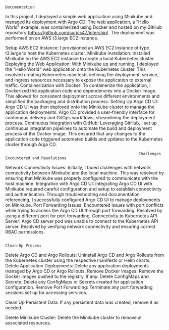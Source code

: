                                                                     Documentation 

In this project, I deployed a simple web application using Minikube and managed its deployment with Argo CD. The web application, a "Hello World" example, was containerized using Docker and hosted on my GitHub repository (https://github.com/surics47/intership). The deployment was performed on an AWS t3.large EC2 instance.

Setup AWS EC2 Instance: I provisioned an AWS EC2 instance of type t3.large to host the Kubernetes cluster. 
Minikube Installation: Installed Minikube on the AWS EC2 instance to create a local Kubernetes cluster. 
Deploying the Web Application: With Minikube up and running, I deployed the "Hello World" web application onto the Kubernetes cluster. This involved creating Kubernetes manifests defining the deployment, service, and ingress resources necessary to expose the application to external traffic. 
Containerization with Docker: To containerize the application, I Dockerized the application code and dependencies into a Docker image. This allowed for consistent deployment across different environments and simplified the packaging and distribution process. 
Setting Up Argo CD UI: Argo CD UI was then deployed onto the Minikube cluster to manage the application deployments. Argo CD provided a user-friendly interface for continuous delivery and GitOps workflows, streamlining the deployment process. 
Continuous Integration with GitHub: Leveraging GitHub, I set up continuous integration pipelines to automate the build and deployment process of the Docker image. This ensured that any changes to the application code triggered automated builds and updates to the Kubernetes cluster through Argo CD. 

 

                                                               Challenges Encountered and Resolutions
Network Connectivity Issues: Initially, I faced challenges with network connectivity between Minikube and the local machine. This was resolved by ensuring that Minikube was properly configured to communicate with the host machine. 
Integration with Argo CD UI: Integrating Argo CD UI with Minikube required careful configuration and setup to establish connectivity and authentication. Through troubleshooting and documentation referencing, I successfully configured Argo CD UI to manage deployments on Minikube. 
Port Forwarding Issues: Encountered issues with port conflicts while trying to access the Argo CD UI through port forwarding. Resolved by using a different port for port forwarding. 
Connectivity to Kubernetes API Server: Argo CD server pod was unable to connect to the Kubernetes API server. Resolved by verifying network connectivity and ensuring correct RBAC permissions. 
 

                                                                         Clean-Up Process 
Delete Argo CD and Argo Rollouts: Uninstall Argo CD and Argo Rollouts from the Kubernetes cluster using the respective manifests or Helm charts. 
Delete Application Deployments: Delete any application deployments managed by Argo CD or Argo Rollouts. 
Remove Docker Images: Remove the Docker images pushed to the registry, if any. 
Delete ConfigMaps and Secrets: Delete any ConfigMaps or Secrets created for application configuration. 
Remove Port Forwarding: Terminate any port forwarding sessions set up for accessing services. 

 

Clean Up Persistent Data: If any persistent data was created, remove it as needed. 

 

Delete Minikube Cluster: Delete the Minikube cluster to remove all associated resources. 

